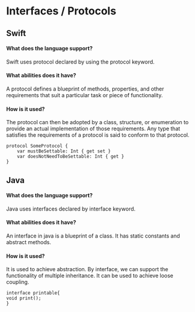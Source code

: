 # Interfaces / Protocols
## Swift
#### What does the language support?
Swift uses protocol declared  by using the protocol keyword.
#### What abilities does it have?
A protocol defines a blueprint of methods, properties, and other requirements that suit a particular task or piece of functionality.
#### How is it used?
The protocol can then be adopted by a class, structure, or enumeration to provide an actual implementation of those requirements. Any type that satisfies the requirements of a protocol is said to conform to that protocol.
~~~
protocol SomeProtocol {
    var mustBeSettable: Int { get set }
    var doesNotNeedToBeSettable: Int { get }
}
~~~

## Java
#### What does the language support?
Java uses interfaces declared by interface keyword.
#### What abilities does it have?
An interface in java is a blueprint of a class. It has static constants and abstract methods.
#### How is it used?
It is used to achieve abstraction. By interface, we can support the functionality of multiple inheritance. It can be used to achieve loose coupling.

~~~
interface printable{  
void print();  
}  
~~~
